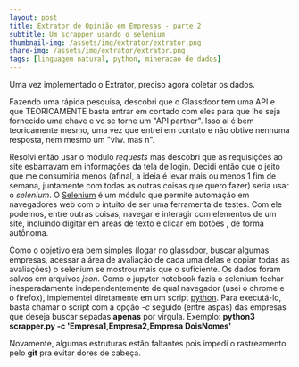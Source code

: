 ```yaml
---
layout: post
title: Extrator de Opinião em Empresas - parte 2
subtitle: Um scrapper usando o selenium
thumbnail-img: /assets/img/extrator/extrator.png
share-img: /assets/img/extrator/extrator.png
tags: [linguagem natural, python, mineracao de dados]
---
```


Uma vez implementado o Extrator, preciso agora coletar os dados.

Fazendo uma rápida pesquisa, descobri que o Glassdoor tem uma API e que TEORICAMENTE basta entrar em contado com eles para que lhe seja fornecido uma chave e vc se torne um "API partner". Isso ai é bem teoricamente mesmo, uma vez que entrei em contato e não obtive nenhuma resposta, nem mesmo um "vlw. mas n".

Resolvi então usar o módulo *requests* mas descobri que as requisições ao site esbarravam em informações da tela de login. Decidi então que o jeito que me consumiria menos (afinal, a ideia é levar mais ou menos 1 fim de semana, juntamente com todas as outras coisas que quero fazer) seria usar o *selenium*.
O [Selenium](https://pypi.org/project/selenium/) é um módulo que permite automação em navegadores web com o intuito de ser uma ferramenta de testes. Com ele podemos, entre outras coisas, navegar e interagir com elementos de um site, incluindo digitar em áreas de texto e clicar em botões , de forma autônoma.

Como o objetivo era bem simples (logar no glassdoor, buscar algumas empresas, acessar a área de avaliação de cada uma delas e copiar todas as avaliações) o selenium se mostrou mais que o suficiente. Os dados foram salvos em arquivos *json*.
Como o jupyter notebook fazia o selenium fechar inesperadamente independentemente de qual navegador (usei o chrome e o firefox), implementei diretamente em um script [python](https://github.com/wandgibaut/one_weekeed_projects/blob/master/glassdoor_selenium/scrapper.py).
Para executá-lo, basta chamar o script com a opção *-c* seguido (entre aspas) das empresas que deseja buscar sepadas **apenas** por virgula. Exemplo: **python3 scrapper.py -c 'Empresa1,Empresa2,Empresa DoisNomes'**


Novamente, algumas estruturas estão faltantes pois impedi o rastreamento pelo **git** pra evitar dores de cabeça.
